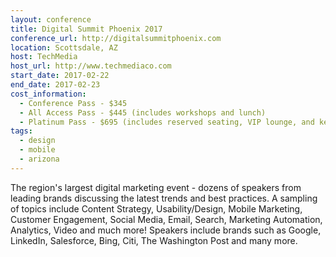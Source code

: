 ```yaml
---
layout: conference
title: Digital Summit Phoenix 2017
conference_url: http://digitalsummitphoenix.com
location: Scottsdale, AZ
host: TechMedia
host_url: http://www.techmediaco.com
start_date: 2017-02-22
end_date: 2017-02-23
cost_information:
  - Conference Pass - $345
  - All Access Pass - $445 (includes workshops and lunch)
  - Platinum Pass - $695 (includes reserved seating, VIP lounge, and keynote meet-and-greet)
tags:
  - design
  - mobile
  - arizona
---
```


The region's largest digital marketing event - dozens of speakers from leading brands discussing the latest trends and best practices. A sampling of topics include Content Strategy, Usability/Design, Mobile Marketing, Customer Engagement, Social Media, Email, Search, Marketing Automation, Analytics, Video and much more! Speakers include brands such as Google, LinkedIn, Salesforce, Bing, Citi, The Washington Post and many more.
